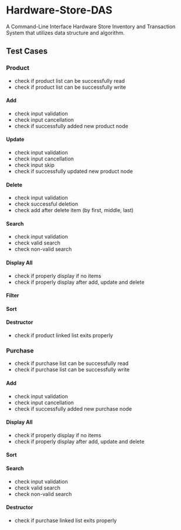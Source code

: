 # Hardware-Store-DAS
A Command-Line Interface Hardware Store Inventory and Transaction System that utilizes data structure and algorithm.

## Test Cases
### Product
- check if product list can be successfully read
- check if product list can be successfully write
#### Add
- check input validation
- check input cancellation
- check if successfully added new product node
#### Update
- check input validation
- check input cancellation
- check input skip
- check if successfully updated new product node

#### Delete
- check input validation
- check successful deletion
- check add after delete item (by first, middle, last) 

#### Search
- check input validation
- check valid search
- check non-valid search

#### Display All
- check if properly display if no items
- check if properly display after add, update and delete

#### Filter

#### Sort

#### Destructor
- check if product linked list exits properly

### Purchase
- check if purchase list can be successfully read
- check if purchase list can be successfully write

#### Add
- check input validation
- check input cancellation
- check if successfully added new purchase node

#### Display All
- check if properly display if no items
- check if properly display after add, update and delete

#### Sort

#### Search
- check input validation
- check valid search
- check non-valid search

#### Destructor
- check if purchase linked list exits properly